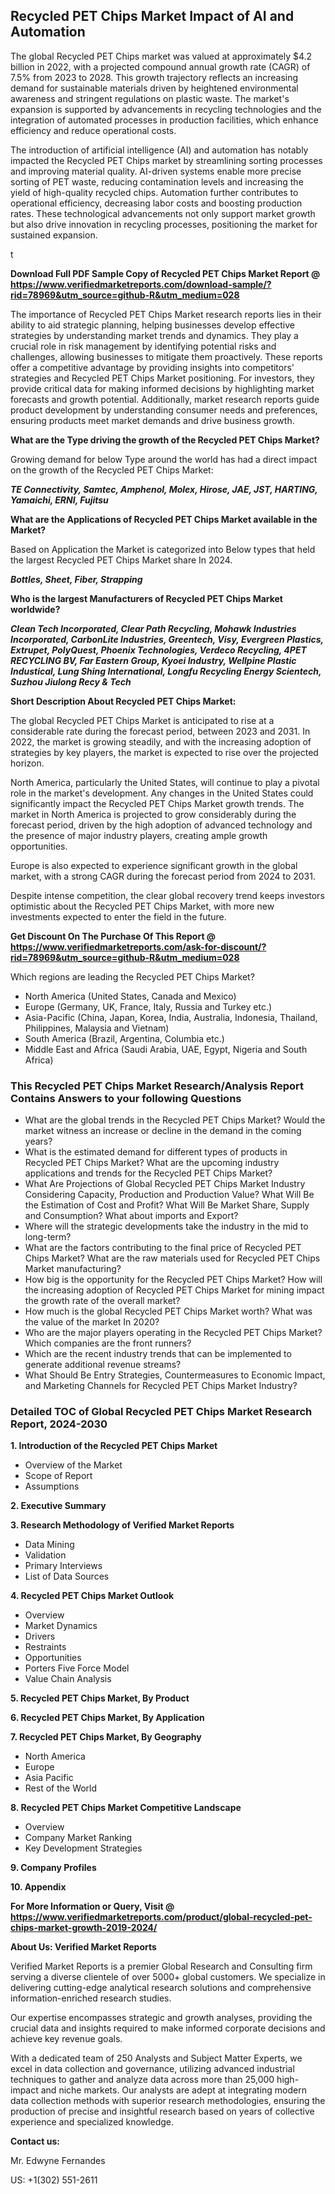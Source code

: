 <h2>Recycled PET Chips Market Impact of AI and Automation</h2><p>The global Recycled PET Chips market was valued at approximately $4.2 billion in 2022, with a projected compound annual growth rate (CAGR) of 7.5% from 2023 to 2028. This growth trajectory reflects an increasing demand for sustainable materials driven by heightened environmental awareness and stringent regulations on plastic waste. The market's expansion is supported by advancements in recycling technologies and the integration of automated processes in production facilities, which enhance efficiency and reduce operational costs.</p><p>The introduction of artificial intelligence (AI) and automation has notably impacted the Recycled PET Chips market by streamlining sorting processes and improving material quality. AI-driven systems enable more precise sorting of PET waste, reducing contamination levels and increasing the yield of high-quality recycled chips. Automation further contributes to operational efficiency, decreasing labor costs and boosting production rates. These technological advancements not only support market growth but also drive innovation in recycling processes, positioning the market for sustained expansion.</p>t</p><p id="" class=""><strong>Download Full PDF Sample Copy of Recycled PET Chips Market Report @ <a href="https://www.verifiedmarketreports.com/download-sample/?rid=78969&utm_source=github-R&utm_medium=028" target="_blank">https://www.verifiedmarketreports.com/download-sample/?rid=78969&utm_source=github-R&utm_medium=028</a></strong></p><p>The importance of&nbsp;Recycled PET Chips Market research reports lies in their ability to aid strategic planning, helping businesses develop effective strategies by understanding market trends and dynamics. They play a crucial role in risk management by identifying potential risks and challenges, allowing businesses to mitigate them proactively. These reports offer a competitive advantage by providing insights into competitors' strategies and Recycled PET Chips Market positioning. For investors, they provide critical data for making informed decisions by highlighting market forecasts and growth potential. Additionally, market research reports guide product development by understanding consumer needs and preferences, ensuring products meet market demands and drive business growth.</p><p><strong>What are the&nbsp;Type driving the growth of the Recycled PET Chips Market?</strong></p><p id="" class="">Growing demand for below Type around the world has had a direct impact on the growth of the Recycled PET Chips Market:</p><em><strong>TE Connectivity, Samtec, Amphenol, Molex, Hirose, JAE, JST, HARTING, Yamaichi, ERNI, Fujitsu</strong></em></p><strong>What are the&nbsp;Applications&nbsp;of Recycled PET Chips Market available in the Market?</strong></p><p id="" class="">Based on Application the Market is categorized into Below types that held the largest Recycled PET Chips Market share In 2024.</p><em><strong>Bottles, Sheet, Fiber, Strapping</strong></em></p><strong>Who is the largest Manufacturers of Recycled PET Chips Market worldwide?</strong></p><p><em><strong>Clean Tech Incorporated, Clear Path Recycling, Mohawk Industries Incorporated, CarbonLite Industries, Greentech, Visy, Evergreen Plastics, Extrupet, PolyQuest, Phoenix Technologies, Verdeco Recycling, 4PET RECYCLING BV, Far Eastern Group, Kyoei Industry, Wellpine Plastic Industical, Lung Shing International, Longfu Recycling Energy Scientech, Suzhou Jiulong Recy & Tech</strong></em></p><p id="" class=""><strong>Short Description About Recycled PET Chips Market:</strong></p><p>The global Recycled PET Chips Market is anticipated to rise at a considerable rate during the forecast period, between 2023 and 2031. In 2022, the market is growing steadily, and with the increasing adoption of strategies by key players, the market is expected to rise over the projected horizon.</p><p>North America, particularly the United States, will continue to play a pivotal role in the market's development. Any changes in the United States could significantly impact the Recycled PET Chips Market growth trends. The market in North America is projected to grow considerably during the forecast period, driven by the high adoption of advanced technology and the presence of major industry players, creating ample growth opportunities.</p><p>Europe is also expected to experience significant growth in the global market, with a strong CAGR during the forecast period from 2024 to 2031.</p><p>Despite intense competition, the clear global recovery trend keeps investors optimistic about the Recycled PET Chips Market, with more new investments expected to enter the field in the future.</p><p id="" class=""><strong>Get Discount On The Purchase Of This Report @ <a href="https://www.verifiedmarketreports.com/ask-for-discount/?rid=78969&utm_source=github-R&utm_medium=028" target="_blank">https://www.verifiedmarketreports.com/ask-for-discount/?rid=78969&utm_source=github-R&utm_medium=028</a></strong></p>Which regions are leading the Recycled PET Chips Market?</p><ul><li>North America (United States, Canada and Mexico)</li><li>Europe (Germany, UK, France, Italy, Russia and Turkey etc.)</li><li>Asia-Pacific (China, Japan, Korea, India, Australia, Indonesia, Thailand, Philippines, Malaysia and Vietnam)</li><li>South America (Brazil, Argentina, Columbia etc.)</li><li>Middle East and Africa (Saudi Arabia, UAE, Egypt, Nigeria and South Africa)</li></ul><h3 id="" class="">This Recycled PET Chips Market Research/Analysis Report Contains Answers to your following Questions</h3><ul><li>What are the global trends in the Recycled PET Chips Market? Would the market witness an increase or decline in the demand in the coming years?</li><li>What is the estimated demand for different types of products in Recycled PET Chips Market? What are the upcoming industry applications and trends for the Recycled PET Chips Market?</li><li>What Are Projections of Global Recycled PET Chips Market Industry Considering Capacity, Production and Production Value? What Will Be the Estimation of Cost and Profit? What Will Be Market Share, Supply and Consumption? What about imports and Export?</li><li>Where will the strategic developments take the industry in the mid to long-term?</li><li>What are the factors contributing to the final price of Recycled PET Chips Market? What are the raw materials used for Recycled PET Chips Market manufacturing?</li><li>How big is the opportunity for the Recycled PET Chips Market? How will the increasing adoption of Recycled PET Chips Market for mining impact the growth rate of the overall market?</li><li>How much is the global Recycled PET Chips Market worth? What was the value of the market In 2020?</li><li>Who are the major players operating in the Recycled PET Chips Market? Which companies are the front runners?</li><li>Which are the recent industry trends that can be implemented to generate additional revenue streams?</li><li>What Should Be Entry Strategies, Countermeasures to Economic Impact, and Marketing Channels for Recycled PET Chips Market Industry?</li></ul><h3 id="" class="">Detailed TOC of Global Recycled PET Chips Market Research Report, 2024-2030</h3><p id="" class=""><strong>1. Introduction of the Recycled PET Chips Market</strong></p><ul><li>Overview of the Market</li><li>Scope of Report</li><li>Assumptions</li></ul><p id="" class=""><strong>2. Executive Summary</strong></p><p id="" class=""><strong>3. Research Methodology of Verified Market Reports</strong></p><ul><li>Data Mining</li><li>Validation</li><li>Primary Interviews</li><li>List of Data Sources</li></ul><p id="" class=""><strong>4. Recycled PET Chips Market Outlook</strong></p><ul><li>Overview</li><li>Market Dynamics</li><li>Drivers</li><li>Restraints</li><li>Opportunities</li><li>Porters Five Force Model</li><li>Value Chain Analysis</li></ul><p id="" class=""><strong>5. Recycled PET Chips Market, By Product</strong></p><p id="" class=""><strong>6. Recycled PET Chips Market, By Application</strong></p><p id="" class=""><strong>7. Recycled PET Chips Market, By Geography</strong></p><ul><li>North America</li><li>Europe</li><li>Asia Pacific</li><li>Rest of the World</li></ul><p id="" class=""><strong>8. Recycled PET Chips Market Competitive Landscape</strong></p><ul><li>Overview</li><li>Company Market Ranking</li><li>Key Development Strategies</li></ul><p id="" class=""><strong>9. Company Profiles</strong></p><p id="" class=""><strong>10. Appendix</strong></p><p id="" class=""><strong>For More Information or Query, Visit @ <a href="https://www.verifiedmarketreports.com/product/global-recycled-pet-chips-market-growth-2019-2024/" target="_blank">https://www.verifiedmarketreports.com/product/global-recycled-pet-chips-market-growth-2019-2024/</a></strong></p><p id="" class=""><strong>About Us: Verified Market Reports</strong></p><p id="" class="">Verified Market Reports is a premier Global Research and Consulting firm serving a diverse clientele of over 5000+ global customers. We specialize in delivering cutting-edge analytical research solutions and comprehensive information-enriched research studies.</p><p id="" class="">Our expertise encompasses strategic and growth analyses, providing the crucial data and insights required to make informed corporate decisions and achieve key revenue goals.</p><p id="" class="">With a dedicated team of 250 Analysts and Subject Matter Experts, we excel in data collection and governance, utilizing advanced industrial techniques to gather and analyze data across more than 25,000 high-impact and niche markets. Our analysts are adept at integrating modern data collection methods with superior research methodologies, ensuring the production of precise and insightful research based on years of collective experience and specialized knowledge.</p><p id="" class=""><strong>Contact us:</strong></p><p id="" class="">Mr. Edwyne Fernandes</p><p id="" class="">US: +1(302) 551-2611</p>